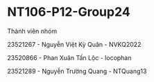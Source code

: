 # NT106-P12-Group24

Thành viên nhóm

23521267 - Nguyễn Việt Kỳ Quân - NVKQ2022

23520866 - Phan Xuân Tấn Lộc - locophan

23521289 - Nguyễn Trường Quang - NTQuang13
